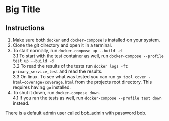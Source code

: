 
# Big Title

## Instructions

1. Make sure both `docker` and `docker-compose` is installed on your system. 
2. Clone the git directory and open it in a terminal. 
3. To start normally, run `docker-compose up --build -d`  
3.1 To start with the test container as well, run `docker-compose --profile test up --build -d`  
3.2 To read the results of the tests run `docker logs -ft primary_service_test` and read the results.  
3.3 On linux. To see what was tested you can run `go tool cover -html=coverage/coverage.html` from the projects root directory. This requires having `go` installed.  
4. To shut it down, run `docker-compose down`.  
4.1 If you ran the tests as well, run `docker-compose --profile test down` instead.  

There is a default admin user called bob_admin with password bob.
